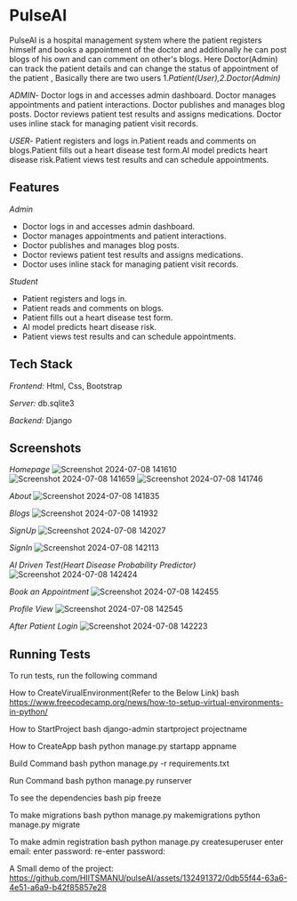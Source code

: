 # PulseAI

PulseAI is a hospital management system where the patient registers himself and books a appointment of the doctor and additionally he can post blogs of his own and can comment on other's blogs. Here Doctor(Admin) can track the patient details and can change the status of appointment of the patient 
, Basically there are two users 1.*Patient(User),2.Doctor(Admin)* 

*ADMIN*- Doctor logs in and accesses admin dashboard.
Doctor manages appointments and patient interactions.
Doctor publishes and manages blog posts.
Doctor reviews patient test results and assigns medications.
Doctor uses inline stack for managing patient visit records.

*USER*- Patient registers and logs in.Patient reads and comments on blogs.Patient fills out a heart disease test form.AI model predicts heart disease risk.Patient views test results and can schedule appointments.

## Features

*Admin*
- Doctor logs in and accesses admin dashboard.
- Doctor manages appointments and patient interactions.
- Doctor publishes and manages blog posts.
- Doctor reviews patient test results and assigns medications.
- Doctor uses inline stack for managing patient visit records.

*Student*
- Patient registers and logs in.
- Patient reads and comments on blogs.
- Patient fills out a heart disease test form.
- AI model predicts heart disease risk.
- Patient views test results and can schedule appointments.


## Tech Stack

*Frontend:* Html, Css, Bootstrap 

*Server:* db.sqlite3 

*Backend:* Django


## Screenshots

*Homepage*
![Screenshot 2024-07-08 141610](https://github.com/HIITSMANU/pulseAI/assets/132491372/71f491ec-5b65-4c73-8730-570d5a4f7ac2)
![Screenshot 2024-07-08 141659](https://github.com/HIITSMANU/pulseAI/assets/132491372/e0227ddf-a103-4c18-82ad-d840ef7de112)
![Screenshot 2024-07-08 141746](https://github.com/HIITSMANU/pulseAI/assets/132491372/0777e3c1-9175-47d8-b8a5-205119c1ade5)

*About*
![Screenshot 2024-07-08 141835](https://github.com/HIITSMANU/pulseAI/assets/132491372/68753b09-7dc0-46ec-b32a-fb4d1836123d)

*Blogs*
![Screenshot 2024-07-08 141932](https://github.com/HIITSMANU/pulseAI/assets/132491372/6a20b9dc-416c-4337-b35c-4097ed229322)

*SignUp*
![Screenshot 2024-07-08 142027](https://github.com/HIITSMANU/pulseAI/assets/132491372/6346e8cb-616b-4932-9bb2-840330ea68f9)

*SignIn*
![Screenshot 2024-07-08 142113](https://github.com/HIITSMANU/pulseAI/assets/132491372/ffd1f1b0-b541-4e7a-8150-3067a5b859ff)

*AI Driven Test(Heart Disease Probability Predictor)*
![Screenshot 2024-07-08 142424](https://github.com/HIITSMANU/pulseAI/assets/132491372/74820a52-5cda-49ff-b75d-19f16d0a6834)

*Book an Appointment*
![Screenshot 2024-07-08 142455](https://github.com/HIITSMANU/pulseAI/assets/132491372/8a2b16ee-5338-4973-a2a9-f02244c63d0a)

*Profile View*
![Screenshot 2024-07-08 142545](https://github.com/HIITSMANU/pulseAI/assets/132491372/af788978-fc38-470c-aebd-269dc681791d)

*After Patient Login*
![Screenshot 2024-07-08 142223](https://github.com/HIITSMANU/pulseAI/assets/132491372/068c57e2-5f8e-4420-a79b-76268868bc24)



## Running Tests

To run tests, run the following command

How to CreateVirualEnvironment(Refer to the Below Link)
bash
https://www.freecodecamp.org/news/how-to-setup-virtual-environments-in-python/


How to StartProject 
bash
  django-admin startproject projectname

How to CreateApp
bash
  python manage.py startapp appname


Build Command 
bash
  python manage.py -r requirements.txt


Run Command
bash
  python manage.py runserver


To see the dependencies
bash
  pip freeze


To make migrations
bash
  python manage.py makemigrations
  python manage.py migrate


To make admin registration
bash
  python manage.py createsuperuser
  enter email:
  enter password:
  re-enter password:


A Small demo of the project:
https://github.com/HIITSMANU/pulseAI/assets/132491372/0db55f44-63a6-4e51-a6a9-b42f85857e28
